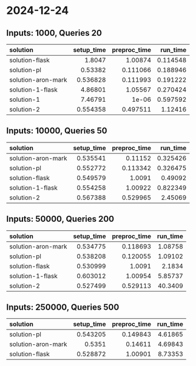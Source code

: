 # 2024-12-24

## Inputs: 1000, Queries 20

| solution           |   setup_time |   preproc_time |   run_time |
|:-------------------|-------------:|---------------:|-----------:|
| solution-flask     |     1.8047   |       1.00874  |   0.114548 |
| solution-pl        |     0.53382  |       0.111066 |   0.188946 |
| solution-aron-mark |     0.536828 |       0.111993 |   0.191222 |
| solution-1-flask   |     4.86801  |       1.05567  |   0.270424 |
| solution-1         |     7.46791  |       1e-06    |   0.597592 |
| solution-2         |     0.554358 |       0.497511 |   1.12416  |

## Inputs: 10000, Queries 50

| solution           |   setup_time |   preproc_time |   run_time |
|:-------------------|-------------:|---------------:|-----------:|
| solution-aron-mark |     0.535541 |       0.11152  |   0.325426 |
| solution-pl        |     0.552772 |       0.113342 |   0.326475 |
| solution-flask     |     0.549579 |       1.0091   |   0.49092  |
| solution-1-flask   |     0.554258 |       1.00922  |   0.822349 |
| solution-2         |     0.567388 |       0.529965 |   2.45069  |

## Inputs: 50000, Queries 200

| solution           |   setup_time |   preproc_time |   run_time |
|:-------------------|-------------:|---------------:|-----------:|
| solution-aron-mark |     0.534775 |       0.118693 |    1.08758 |
| solution-pl        |     0.538208 |       0.120055 |    1.09102 |
| solution-flask     |     0.530999 |       1.0091   |    2.1834  |
| solution-1-flask   |     0.603012 |       1.00954  |    5.85737 |
| solution-2         |     0.527499 |       0.529113 |   40.3409  |

## Inputs: 250000, Queries 500

| solution           |   setup_time |   preproc_time |   run_time |
|:-------------------|-------------:|---------------:|-----------:|
| solution-pl        |     0.543205 |       0.149843 |    4.61865 |
| solution-aron-mark |     0.5351   |       0.14611  |    4.69843 |
| solution-flask     |     0.528872 |       1.00901  |    8.73353 |